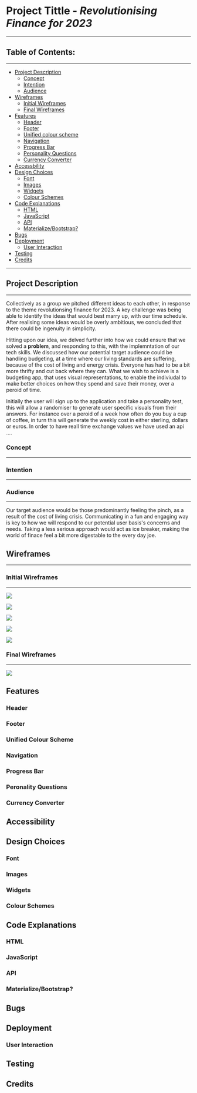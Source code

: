 # Project Tittle - *Revolutionising Finance for 2023*
---
**Table of Contents:**
---
---

* [Project Description](#project-description)
    * [Concept](#concept)
    * [Intention](#intention)
    * [Audience](#audience)
* [Wireframes](#wireframes)
    * [Initial Wireframes](#initial-wireframes)
    * [Final Wireframes](#final-wireframes)
* [Features](#features)
    * [Header](#header)
    * [Footer](#footer)
    * [Unified colour scheme](#unified-colour-scheme)
    * [Navigation](#navigation)
    * [Progress Bar](#progress-bar)
    * [Personality Questions](#personality-questions)
    * [Currency Converter](#currency-converter) 
* [Accessbility](#accessibility)
* [Design Choices](#design-choices)
    * [Font](#font)
    * [Images](#images)
    * [Widgets](#widgets)
    * [Colour Schemes](#colour-scheme)
* [Code Explanations](#code-explanations)
    * [HTML](#html)
    * [JavaScript](#javascript)
    * [API](#api)
    * [Materialize/Bootstrap?](#materialize/bootstrap)
* [Bugs](#bugs)
* [Deployment](#deployment)
    * [User Interaction](#user-interaction)
* [Testing](#testing)
* [Credits](#credits)

---

## Project Description 
---

Collectively as a group we pitched different ideas to each other, in response to the theme revolutionsing finance for 2023. A key challenge was being able to identify the ideas that would best marry up, with our time schedule. After realising some ideas would be overly ambitious, we concluded that there could be ingenuity in simplicity. 

Hitting upon our idea, we delved further into how we could ensure that we solved a **problem**, and responding to this, with the implemntation of our tech skills. We discussed how our potential target audience could be handling budgeting, at a time where our living standards are suffering, because of the cost of living and energy crisis. Everyone has had to be a bit more thrifty and cut back where they can. What we wish to achieve is a budgeting app, that uses visual representations, to enable the indiviudal to make better choices on how they spend and save their money, over a peroid of time. 

Initially the user will sign up to the application and take a personality test, this will allow a randomiser to generate user specific visuals from their answers. For instance over a peroid of a week how often do you buy a cup of coffee, in turn this will generate the weekly cost in either sterling, dollars or euros. In order to have reall time exchange values we have used an api .... 

### Concept 

---



### Intention

---

### Audience

---

Our target audience would be those predominantly feeling the pinch, as a result of the cost of living crisis. Communicating in a fun and engaging way is key to how we will respond to our potential user basis's concerns and needs. Taking a less serious approach would act as ice breaker, making the world of finace feel a bit more digestable to the every day joe.

## Wireframes

---

### Initial Wireframes

---

![](Wireframes/how-much-would-you-like-to-save_.png)

![](Wireframes/how-much-time-do-you-have_.png)

![](Wireframes/questions-example-layout-1.png)

![](Wireframes/questions-example-layout-2.png)

![](Wireframes/final-landing-place.png)


### Final Wireframes

---

![](https://github.com/AdamBoley/Jan-2023-Hackathon/blob/main/Wireframes/final-landing-page.png?raw=true)

## Features

### Header

### Footer

### Unified Colour Scheme

### Navigation

### Progress Bar

### Peronality Questions

### Currency Converter

## Accessibility

## Design Choices

### Font

### Images

### Widgets 

### Colour Schemes

## Code Explanations

### HTML

### JavaScript

### API

### Materialize/Bootstrap?

## Bugs

## Deployment

### User Interaction

## Testing

## Credits



